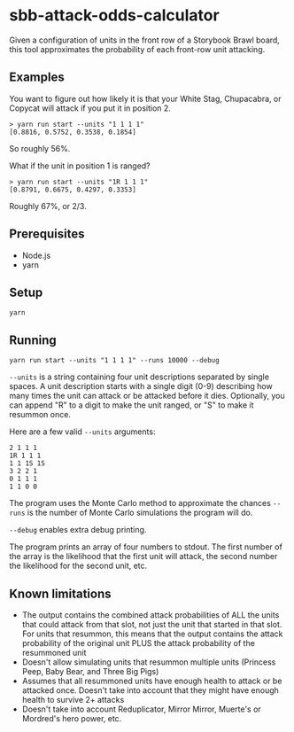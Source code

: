 # sbb-attack-odds-calculator

Given a configuration of units in the front row of a Storybook Brawl board, this tool approximates the probability of each front-row unit attacking.

## Examples

You want to figure out how likely it is that your White Stag, Chupacabra, or Copycat will attack if you put it in position 2.

```
> yarn run start --units "1 1 1 1"
[0.8816, 0.5752, 0.3538, 0.1854]
```

So roughly 56%.

What if the unit in position 1 is ranged?

```
> yarn run start --units "1R 1 1 1"
[0.8791, 0.6675, 0.4297, 0.3353]
```

Roughly 67%, or 2/3.

## Prerequisites

- Node.js
- yarn

## Setup

```shell
yarn
```

## Running

```shell
yarn run start --units "1 1 1 1" --runs 10000 --debug
```

`--units` is a string containing four unit descriptions separated by single spaces. A unit description starts with a single digit (0-9) describing how many times the unit can attack or be attacked before it dies. Optionally, you can append "R" to a digit to make the unit ranged, or "S" to make it resummon once.

Here are a few valid `--units` arguments:

```
2 1 1 1
1R 1 1 1
1 1 1S 1S
3 2 2 1
0 1 1 1
1 1 0 0
```

The program uses the Monte Carlo method to approximate the chances `--runs` is the number of Monte Carlo simulations the program will do.

`--debug` enables extra debug printing.

The program prints an array of four numbers to stdout. The first number of the array is the likelihood that the first unit will attack, the second number the likelihood for the second unit, etc.

## Known limitations

- The output contains the combined attack probabilities of ALL the units that could attack from that slot, not just the unit that started in that slot. For units that resummon, this means that the output contains the attack probability of the original unit PLUS the attack probability of the resummoned unit
- Doesn't allow simulating units that resummon multiple units (Princess Peep, Baby Bear, and Three Big Pigs)
- Assumes that all resummoned units have enough health to attack or be attacked once. Doesn't take into account that they might have enough health to survive 2+ attacks
- Doesn't take into account Reduplicator, Mirror Mirror, Muerte's or Mordred's hero power, etc.
